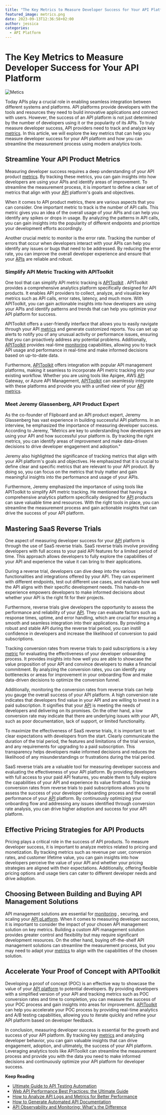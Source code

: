 ```yaml
---
title: "The Key Metrics to Measure Developer Success for Your API Platform"
featured_image: metrics.png
date: 2023-09-13T12:36:58+02:00
author: jessica
categories:
  - API Platform
---
```


# The Key Metrics to Measure Developer Success for Your API Platform

![Metics](metrics.png)

Today APIs play a crucial role in enabling seamless integration between different systems and platforms. API platforms provide developers with the tools and resources they need to build innovative applications and connect with users. However, the success of an API platform is not just determined by the number of developers using it or the popularity of its APIs. To truly measure developer success, API providers need to track and analyze key [metrics](https://apitoolkit.io/blog/api-logs-and-metrics/). In this article, we will explore the key metrics that can help you measure developer success for your API platform and how you can streamline the measurement process using modern analytics tools.

## Streamline Your API Product Metrics

Measuring developer success requires a deep understanding of your API product [metrics](https://apitoolkit.io/blog/api-logs-and-metrics/). By tracking these metrics, you can gain insights into how developers are using your APIs and identify areas of improvement. To streamline the measurement process, it is important to define a clear set of metrics that align with your [API](https://apitoolkit.io/blog/how-to-generate-automated-api-documentation/) platform's goals and objectives.

When it comes to API product metrics, there are various aspects that you can consider. One important metric to track is the number of API calls. This metric gives you an idea of the overall usage of your APIs and can help you identify any spikes or drops in usage. By analyzing the patterns in API calls, you can gain insights into the popularity of different endpoints and prioritize your development efforts accordingly.

Another crucial metric to monitor is the error rate. Tracking the number of errors that occur when developers interact with your APIs can help you identify any issues or bugs that need to be addressed. By reducing the error rate, you can improve the overall developer experience and ensure that your [APIs](https://apitoolkit.io/blog/how-to-generate-automated-api-documentation/) are reliable and robust.

### Simplify API Metric Tracking with APIToolkit

One tool that can simplify API metric tracking is [APIToolkit](https://apitoolkit.io) . APIToolkit provides a comprehensive analytics platform specifically designed for API products. It enables API providers to collect, analyze, and visualize key metrics such as API calls, error rates, latency, and much more. With APIToolkit, you can gain actionable insights into how developers are using your APIs and identify patterns and trends that can help you optimize your API platform for success.

APIToolkit offers a user-friendly interface that allows you to easily navigate through your API [metrics](https://apitoolkit.io/blog/api-logs-and-metrics/) and generate customized reports. You can set up alerts to notify you of any unusual activity or performance issues, ensuring that you can proactively address any potential problems. Additionally, [APIToolkit](https://apitoolkit.io)  provides real-time [monitoring](https://apitoolkit.io/blog/best-api-monitoring-and-observability-tools/)  capabilities, allowing you to track API usage and performance in real-time and make informed decisions based on up-to-date data.

Furthermore, [APIToolkit](https://apitoolkit.io)  offers integration with popular API management platforms, making it seamless to incorporate API metric tracking into your existing workflow. Whether you are using tools like Apigee, AWS [API](https://apitoolkit.io/blog/how-to-generate-automated-api-documentation/) Gateway, or Azure API Management, [APIToolkit](https://apitoolkit.io)  can seamlessly integrate with these platforms and provide you with a unified view of your [API metrics](https://apitoolkit.io/blog/api-logs-and-metrics/).

### Meet Jeremy Glassenberg, API Product Expert

As the co-founder of Flipboard and an API product expert, Jeremy Glassenberg has vast experience in building successful API platforms. In an interview, he emphasized the importance of measuring developer success. According to Jeremy, "Metrics are key to understanding how developers are using your API and how successful your platform is. By tracking the right metrics, you can identify areas of improvement and make data-driven decisions to drive developer engagement and adoption."

Jeremy also highlighted the significance of tracking metrics that align with your API platform's goals and objectives. He emphasized that it is crucial to define clear and specific metrics that are relevant to your API product. By doing so, you can focus on the metrics that truly matter and gain meaningful insights into the performance and usage of your APIs.

Furthermore, Jeremy emphasized the importance of using tools like APIToolkit to simplify API metric tracking. He mentioned that having a comprehensive analytics platform specifically designed for [API](https://apitoolkit.io/blog/how-to-generate-automated-api-documentation/) products can save valuable time and resources. With the right tools in place, you can streamline the measurement process and gain actionable insights that can drive the success of your API platform.

## Mastering SaaS Reverse Trials

One aspect of measuring developer success for your [API](https://apitoolkit.io/blog/how-to-generate-automated-api-documentation/) platform is through the use of SaaS reverse trials. SaaS reverse trials involve providing developers with full access to your paid API features for a limited period of time. This approach allows developers to fully explore the capabilities of your API and experience the value it can bring to their applications.

During a reverse trial, developers can dive deep into the various functionalities and integrations offered by your API. They can experiment with different endpoints, test out different use cases, and evaluate how well the API aligns with their specific development needs. This hands-on experience empowers developers to make informed decisions about whether your API is the right fit for their projects.

Furthermore, reverse trials give developers the opportunity to assess the performance and reliability of your [API](https://apitoolkit.io/blog/how-to-generate-automated-api-documentation/). They can evaluate factors such as response times, uptime, and error handling, which are crucial for ensuring a smooth and seamless integration into their applications. By providing a robust and stable API during the reverse trial period, you can instill confidence in developers and increase the likelihood of conversion to paid subscriptions.

Tracking conversion rates from reverse trials to paid subscriptions is a key [metric](https://apitoolkit.io/blog/api-logs-and-metrics/) for evaluating the effectiveness of your developer onboarding process. It provides insights into how well you are able to showcase the value proposition of your API and convince developers to make a financial commitment. By analyzing the conversion rates, you can identify any bottlenecks or areas for improvement in your onboarding flow and make data-driven decisions to optimize the conversion funnel.

Additionally, monitoring the conversion rates from reverse trials can help you gauge the overall success of your API platform. A high conversion rate indicates that developers find value in your API and are willing to invest in a paid subscription. It signifies that your [API](https://apitoolkit.io/blog/how-to-generate-automated-api-documentation/) is meeting the needs of developers and delivering on its promises. On the other hand, a low conversion rate may indicate that there are underlying issues with your API, such as poor documentation, lack of support, or limited functionality.

To maximize the effectiveness of SaaS reverse trials, it is important to set clear expectations with developers from the start. Clearly communicate the duration of the trial period, the features and limitations of the trial version, and any requirements for upgrading to a paid subscription. This transparency helps developers make informed decisions and reduces the likelihood of any misunderstandings or frustrations during the trial period.

SaaS reverse trials are a valuable tool for measuring developer success and evaluating the effectiveness of your API platform. By providing developers with full access to your paid API features, you enable them to fully explore the capabilities of your API and experience its value firsthand. Tracking conversion rates from reverse trials to paid subscriptions allows you to assess the success of your developer onboarding process and the overall performance of your [API](https://apitoolkit.io/blog/how-to-generate-automated-api-documentation/) platform. By continuously optimizing your onboarding flow and addressing any issues identified through conversion rate analysis, you can drive higher adoption and success for your API platform.

## Effective Pricing Strategies for API Products

Pricing plays a critical role in the success of API products. To measure developer success, it is important to analyze metrics related to pricing and monetization. By tracking metrics such as revenue per user, conversion rates, and customer lifetime value, you can gain insights into how developers perceive the value of your API and whether your pricing strategies are aligned with their expectations. Additionally, offering flexible pricing options and usage tiers can cater to different developer needs and drive adoption.

## Choosing Between Building and Buying API Management Solutions

API management solutions are essential for [monitoring](https://apitoolkit.io/blog/best-api-monitoring-and-observability-tools/) , securing, and scaling your [API pLatform](https://apitoolkit.io/blog/how-to-generate-automated-api-documentation/). When it comes to measuring developer success, it is important to consider the impact of your chosen API management solution on key metrics. Building a custom API management solution provides greater control and flexibility but may require significant development resources. On the other hand, buying off-the-shelf API management solutions can streamline the measurement process, but you may need to adapt your [metrics](https://apitoolkit.io/blog/api-logs-and-metrics/) to align with the capabilities of the chosen solution.

## Accelerate Your Proof of Concept with APIToolkit

Developing a proof of concept (POC) is an effective way to showcase the value of your [API platform](https://apitoolkit.io/blog/) to potential developers. By providing developers with a simplified version of your API and tracking metrics such as POC conversion rates and time to completion, you can measure the success of your POC process and gain insights into areas for improvement. [APIToolkit](https://apitoolkit.io) can help you accelerate your POC process by providing real-time analytics and A/B testing capabilities, allowing you to iterate quickly and refine your API platform based on developer feedback.

In conclusion, measuring developer success is essential for the growth and success of your API platform. By tracking key [metrics](https://apitoolkit.io/blog/api-logs-and-metrics/) and analyzing developer behavior, you can gain valuable insights that can drive engagement, adoption, and ultimately, the success of your API platform. Leveraging analytics tools like APIToolkit can streamline the measurement process and provide you with the data you need to make informed decisions and continuously optimize your API platform for developer success.

**Keep Reading**

- [Ultimate Guide to API Testing Automation](https://apitoolkit.io/blog/api-testing-automation)
- [Web API Performance Best Practices: the Ultimate Guide](https://apitoolkit.io/blog/web-api-performance/)
- [How to Analyze API Logs and Metrics for Better Performance](https://apitoolkit.io/blog/api-logs-and-metrics/)
- [How to Generate Automated API Documentation](https://apitoolkit.io/blog/how-to-generate-automated-api-documentation/)
- [API Observability and Monitoring: What's the Difference](https://apitoolkit.io/blog/api-observability-and-api-monitoring/)
